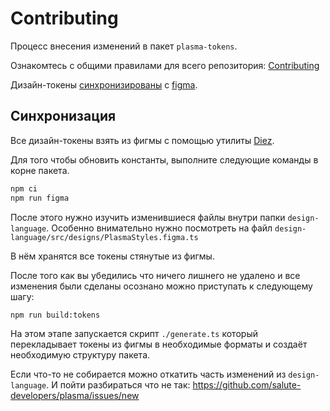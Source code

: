 # Contributing

Процесс внесения изменений в пакет `plasma-tokens`.

Ознакомтесь с общими правилами для всего репозитория: [Contributing](../../CONTRIBUTING.md)

Дизайн-токены [синхронизированы](#Синхронизация) с [figma](https://www.figma.com).

## Синхронизация

Все дизайн-токены взять из фигмы с помощью утилиты [Diez](https://diez.org/).

Для того чтобы обновить константы, выполните следующие команды
в корне пакета.

```sh
npm ci
npm run figma
```

После этого нужно изучить изменившиеся файлы внутри папки `design-language`.
Особенно внимательно нужно посмотреть на файл `design-language/src/designs/PlasmaStyles.figma.ts`

В нём хранятся все токены стянутые из фигмы.

После того как вы убедились что ничего лишнего не удалено и все изменения были сделаны осознано можно приступать к следующему шагу:

```sh
npm run build:tokens
```

На этом этапе запускается скрипт `./generate.ts` который перекладывает токены из фигмы в необходимые форматы и создаёт необходимую структуру пакета.

Если что-то не собирается можно откатить часть изменений из `design-language`. И пойти разбираться что не так: https://github.com/salute-developers/plasma/issues/new
